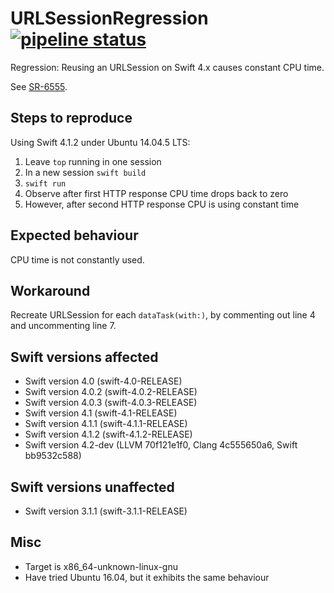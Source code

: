 # URLSessionRegression [![pipeline status](https://gitlab.com/optimisedlabs/URLSessionRegression/badges/master/pipeline.svg)](https://gitlab.com/optimisedlabs/URLSessionRegression/commits/master)

Regression: Reusing an URLSession on Swift 4.x causes constant CPU time.

See [SR-6555](https://bugs.swift.org/browse/SR-6555).

## Steps to reproduce

Using Swift 4.1.2 under Ubuntu 14.04.5 LTS:
1. Leave `top` running in one session
2. In a new session `swift build`
3. `swift run`
4. Observe after first HTTP response CPU time drops back to zero
5. However, after second HTTP response CPU is using constant time

## Expected behaviour

CPU time is not constantly used.

## Workaround

Recreate URLSession for each `dataTask(with:)`, by commenting out line 4 and uncommenting line 7.

## Swift versions affected

* Swift version 4.0 (swift-4.0-RELEASE)
* Swift version 4.0.2 (swift-4.0.2-RELEASE)
* Swift version 4.0.3 (swift-4.0.3-RELEASE)
* Swift version 4.1 (swift-4.1-RELEASE)
* Swift version 4.1.1 (swift-4.1.1-RELEASE)
* Swift version 4.1.2 (swift-4.1.2-RELEASE)
* Swift version 4.2-dev (LLVM 70f121e1f0, Clang 4c555650a6, Swift bb9532c588)

## Swift versions unaffected

* Swift version 3.1.1 (swift-3.1.1-RELEASE)

## Misc

* Target is x86_64-unknown-linux-gnu
* Have tried Ubuntu 16.04, but it exhibits the same behaviour
